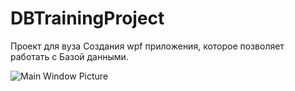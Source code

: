 # DBTrainingProject
Проект для вуза
Создания wpf приложения, которое позволяет работать с Базой данными.

![Main Window Picture](Misc/MainWindow.jpg)
